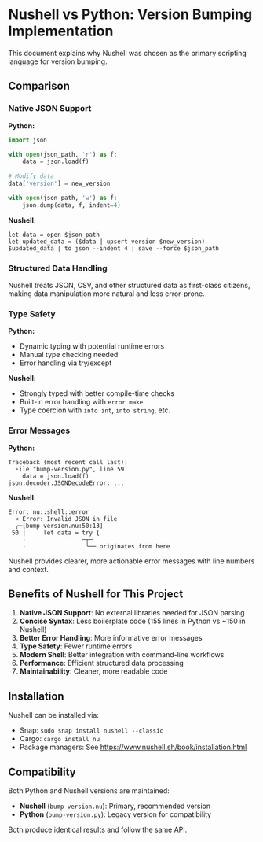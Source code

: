 # Nushell vs Python: Version Bumping Implementation

This document explains why Nushell was chosen as the primary scripting language for version bumping.

## Comparison

### Native JSON Support

**Python:**
```python
import json

with open(json_path, 'r') as f:
    data = json.load(f)
    
# Modify data
data['version'] = new_version

with open(json_path, 'w') as f:
    json.dump(data, f, indent=4)
```

**Nushell:**
```nushell
let data = open $json_path
let updated_data = ($data | upsert version $new_version)
$updated_data | to json --indent 4 | save --force $json_path
```

### Structured Data Handling

Nushell treats JSON, CSV, and other structured data as first-class citizens, making data manipulation more natural and less error-prone.

### Type Safety

**Python:**
- Dynamic typing with potential runtime errors
- Manual type checking needed
- Error handling via try/except

**Nushell:**
- Strongly typed with better compile-time checks
- Built-in error handling with `error make`
- Type coercion with `into int`, `into string`, etc.

### Error Messages

**Python:**
```
Traceback (most recent call last):
  File "bump-version.py", line 59
    data = json.load(f)
json.decoder.JSONDecodeError: ...
```

**Nushell:**
```
Error: nu::shell::error
  × Error: Invalid JSON in file
  ╭─[bump-version.nu:50:13]
 50 │     let data = try {
    ·                ─┬─
    ·                 ╰── originates from here
```

Nushell provides clearer, more actionable error messages with line numbers and context.

## Benefits of Nushell for This Project

1. **Native JSON Support**: No external libraries needed for JSON parsing
2. **Concise Syntax**: Less boilerplate code (155 lines in Python vs ~150 in Nushell)
3. **Better Error Handling**: More informative error messages
4. **Type Safety**: Fewer runtime errors
5. **Modern Shell**: Better integration with command-line workflows
6. **Performance**: Efficient structured data processing
7. **Maintainability**: Cleaner, more readable code

## Installation

Nushell can be installed via:
- Snap: `sudo snap install nushell --classic`
- Cargo: `cargo install nu`
- Package managers: See https://www.nushell.sh/book/installation.html

## Compatibility

Both Python and Nushell versions are maintained:
- **Nushell** (`bump-version.nu`): Primary, recommended version
- **Python** (`bump-version.py`): Legacy version for compatibility

Both produce identical results and follow the same API.
